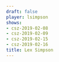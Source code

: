 ```yaml
---
draft: false
player: lsimpson
shows:
- csz-2019-02-08
- csz-2019-02-09
- csz-2019-02-15
- csz-2019-02-16
title: Lex Simpson
---
```


